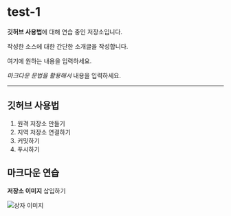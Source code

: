 # test-1

**깃허브 사용법**에 대해 연습 중인 저장소입니다.

작성한 소스에 대한 간단한 소개글을 작성합니다.

여기에 원하는 내용을 입력하세요.

*마크다운 문법을 활용해서* 내용을 입력하세요.

___

## 깃허브 사용법 

1. 원격 저장소 만들기
2. 지역 저장소 연결하기
3. 커밋하기
4. 푸시하기

## 마크다운 연습

**저장소 이미지** 삽입하기

![상자 이미지](./4.png)
